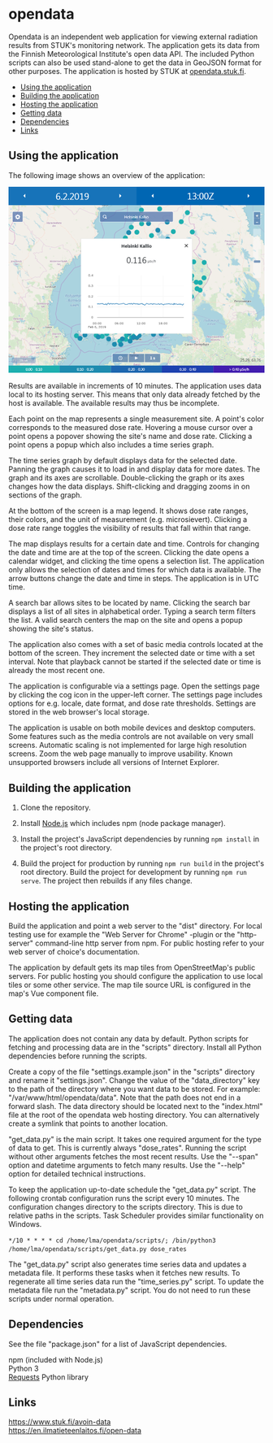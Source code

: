 # opendata

Opendata is an independent web application for viewing external radiation results from STUK's monitoring network. The application gets its data from the Finnish Meteorological Institute's open data API.  The included Python scripts can also be used stand-alone to get the data in GeoJSON format for other purposes. The application is hosted by STUK at [opendata.stuk.fi](https://opendata.stuk.fi).

- [Using the application](#using-the-application)
- [Building the application](#building-the-application)
- [Hosting the application](#hosting-the-application)
- [Getting data](#getting-data)
- [Dependencies](#dependencies)
- [Links](#links)

## Using the application

The following image shows an overview of the application:

![](docs/overview.PNG)

Results are available in increments of 10 minutes. The application uses data local to its hosting server. This means that only data already fetched by the host is available. The available results may thus be incomplete.

Each point on the map represents a single measurement site. A point's color corresponds to the measured dose rate. Hovering a mouse cursor over a point opens a popover showing the site's name and dose rate. Clicking a point opens a popup which also includes a time series graph.

The time series graph by default displays data for the selected date. Panning the graph causes it to load in and display data for more dates. The graph and its axes are scrollable. Double-clicking the graph or its axes changes how the data displays. Shift-clicking and dragging zooms in on sections of the graph.

At the bottom of the screen is a map legend. It shows dose rate ranges, their colors, and the unit of measurement (e.g. microsievert). Clicking a dose rate range toggles the visibility of results that fall within that range.

The map displays results for a certain date and time. Controls for changing the date and time are at the top of the screen. Clicking the date opens a calendar widget, and clicking the time opens a selection list. The application only allows the selection of dates and times for which data is available. The arrow buttons change the date and time in steps. The application is in UTC time.

A search bar allows sites to be located by name. Clicking the search bar displays a list of all sites in alphabetical order. Typing a search term filters the list. A valid search centers the map on the site and opens a popup showing the site's status.

The application also comes with a set of basic media controls located at the bottom of the screen. They increment the selected date or time with a set interval. Note that playback cannot be started if the selected date or time is already the most recent one.

The application is configurable via a settings page. Open the settings page by clicking the cog icon in the upper-left corner. The settings page includes options for e.g. locale, date format, and dose rate thresholds. Settings are stored in the web browser's local storage.

The application is usable on both mobile devices and desktop computers. Some features such as the media controls are not available on very small screens. Automatic scaling is not implemented for large high resolution screens. Zoom the web page manually to improve usability. Known unsupported browsers include all versions of Internet Explorer.

## Building the application

1. Clone the repository.

2. Install [Node.js](https://nodejs.org) which includes npm (node package manager).

3. Install the project's JavaScript dependencies by running `npm install` in the project's root directory.

4. Build the project for production by running `npm run build` in the project's root directory. Build the project for development by running `npm run serve`. The project then rebuilds if any files change.

## Hosting the application

Build the application and point a web server to the "dist" directory. For local testing use for example the "Web Server for Chrome" -plugin or the "http-server" command-line http server from npm. For public hosting refer to your web server of choice's documentation.

The application by default gets its map tiles from OpenStreetMap's public servers. For public hosting you should configure the application to use local tiles or some other service. The map tile source URL is configured in the map's Vue component file.

## Getting data

The application does not contain any data by default. Python scripts for fetching and processing data are in the "scripts" directory. Install all Python dependencies before running the scripts.

Create a copy of the file "settings.example.json" in the "scripts" directory and rename it "settings.json". Change the value of the "data_directory" key to the path of the directory where you want data to be stored. For example: "/var/www/html/opendata/data". Note that the path does not end in a forward slash. The data directory should be located next to the "index.html" file at the root of the opendata web hosting directory. You can alternatively create a symlink that points to another location.

"get_data.py" is the main script. It takes one required argument for the type of data to get. This is currently always "dose_rates". Running the script without other arguments fetches the most recent results. Use the "--span" option and datetime arguments to fetch many results. Use the "--help" option for detailed technical instructions.

To keep the application up-to-date schedule the "get_data.py" script. The following crontab configuration runs the script every 10 minutes. The configuration changes directory to the scripts directory. This is due to relative paths in the scripts. Task Scheduler provides similar functionality on Windows.

`*/10 * * * * cd /home/lma/opendata/scripts/; /bin/python3 /home/lma/opendata/scripts/get_data.py dose_rates`

The "get_data.py" script also generates time series data and updates a metadata file. It performs these tasks when it fetches new results. To regenerate all time series data run the "time_series.py" script. To update the metadata file run the "metadata.py" script. You do not need to run these scripts under normal operation.

## Dependencies

See the file "package.json" for a list of JavaScript dependencies.

npm (included with Node.js)<br>
Python 3<br>
[Requests](https://github.com/requests/requests) Python library

## Links

https://www.stuk.fi/avoin-data<br>
https://en.ilmatieteenlaitos.fi/open-data<br>
